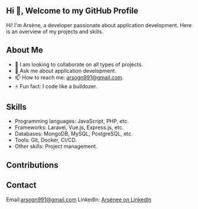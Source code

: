 ## Hi 👋, Welcome to my GitHub Profile
Hi! I'm Arsène, a developer passionate about application development. Here is an overview of my projects and skills.

## About Me
- 👯 I am looking to collaborate on all types of projects.
- 💬 Ask me about application development.
- 📫 How to reach me: arsogn991@gmail.com.
- ⚡ Fun fact: I code like a bulldozer.

## Skills
- Programming languages: JavaScript, PHP, etc.
- Frameworks: Laravel, Vue.js, Express.js, etc.
- Databases: MongoDB, MySQL, PostgreSQL, etc.
- Tools: Git, Docker, CI/CD.
- Other skills: Project management.

## Contributions

## Contact
Email:arsogn991@gmail.com
LinkedIn: [Arsènee on LinkedIn](https://www.linkedin.com/in/arsogn/)

<!--
**Arso991/Arso991** is a ✨ _special_ ✨ repository because its `README.md` (this file) appears on your GitHub profile.

Here are some ideas to get you started:

- 🔭 I’m currently working on ...
- 🌱 I’m currently learning ...
- 👯 I’m looking to collaborate on ...
- 🤔 I’m looking for help with ...
- 💬 Ask me about ...
- 📫 How to reach me: ...
- 😄 Pronouns: ...
- ⚡ Fun fact: ...
-->
